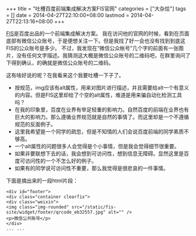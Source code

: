 +++
title = "吐槽百度前端集成解决方案FIS官网"
categories = ["大杂烩"]
tags = []
date = 2014-04-27T22:10:00+08:00
lastmod = 2014-04-27T22:13:16+08:00
+++



[FIS](http://fis.baidu.com/)是百度出品的一个前端集成解决方案。
我在访问他的官网的时候，看到在页面底部有微信公众账号，于是便想关注一下。但是我找了好一会也没有找到到底这FIS的公众账号是多少。
不过，我发现在“微信公众帐号”几个字的前面有一张图片，没有任何文字描述。我猜测这大概是微信公众账号的二维码吧，在群里询问了下得到确认，的确就是微信公众账号的二维码。

这有啥好说的呢？在我看来这个我要吐槽一下子了。

* 按规范，img应该有alt属性，用来对图片进行描述，并且需要给alt一个有意义的内容。但是FIS这里却给了个空的alt属性，难道是用来骗自动化检测工具吗？
* 在我的印象里，百度在业界有举足轻重的影响力。自然百度的前端在业界也有巨大的影响力。那么遵循业界规范就是自然的事情了。而这里却是一个不遵循规范的反面例子。
* 这里我希望是一个同学的疏忽，但是不知情的人们会说百度前端的同学素质不够高。
* 一个alt属性的问题很多人会觉得是个小事情，但是我会觉得细节很重要。
* 如果非要联想下去的话，我会想到可访问性，想到信息无障碍。显然这里是百度可访问性的一个不怎么好的例子。
* 如果有的同学说可访问性不重要，那么我觉得是很悲哀的一件事情。

下面是摘出来的一段html片段：


    <div id="footer">
    <div class="container clearfix">
    <div class="weixin">
    <img class="img-rounded" src="/static/fis-site/widget/footer/qrcode_eb32557.jpg" alt="" />
    <p>微信公共账号</p>
    </div>
    ... ...


